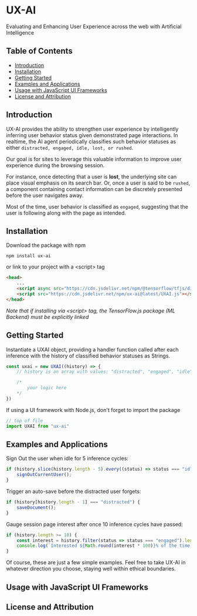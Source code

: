 <h1>UX-AI</h1>

Evaluating and Enhancing User Experience across the web with Artificial Intelligence

<h2>Table of Contents</h2>

- [Introduction](#introduction)
- [Installation](#installation)
- [Getting Started](#getting-started)
- [Examples and Applications](#examples-and-applications)
- [Usage with JavaScript UI Frameworks](#usage-with-javascript-ui-frameworks)
- [License and Attribution](#license-and-attribution)

## Introduction

UX-AI provides the ability to strengthen user experience by intelligently inferring user behavior status given demonstrated page interactions. In realtime, the AI agent periodically classifies such behavior statuses as either `distracted, engaged, idle, lost, or rushed`.

Our goal is for sites to leverage this valuable information to improve user experience during the browsing session.

For instance, once detecting that a user is **lost**, the underlying site can place visual emphasis on its search bar. Or, once a user is said to be `rushed`, a component containing contact information can be discretely presented before the user navigates away.

Most of the time, user behavior is classified as `engaged`, suggesting that the user is following along with the page as intended.

## Installation

Download the package with npm

```
npm install ux-ai
```

or link to your project with a \<script> tag

```html
<head>
    ...
    <script async src="https://cdn.jsdelivr.net/npm/@tensorflow/tfjs/dist/tf.min.js"></script>
    <script src="https://cdn.jsdelivr.net/npm/ux-ai@latest/UXAI.js"></script>
</head>
```

_Note that if installing via \<script> tag, the TensorFlow.js package (ML Backend) must be explicitly linked_

## Getting Started

Instantiate a UXAI object, providing a handler function called after each inference with the history of classified behavior statuses as Strings.

```javascript
const uxai = new UXAI((history) => {
    // history is an array with values: "distracted", "engaged", "idle", "lost", or "rushed"

    /*
        your logic here
    */
})
```

If using a UI framework with Node.js, don't forget to import the package
```javascript
// top of file
import UXAI from "ux-ai"
```

## Examples and Applications

Sign Out the user when idle for 5 inference cycles:

```javascript
if (history.slice(history.length - 5).every((status) => status === "idle")) {
    signOutCurrentUser();
}
```

Trigger an auto-save before the distracted user forgets:

```javascript
if (history[history.length - 1] === "distracted") {
    saveDocument();
}
```

Gauge session page interest after once 10 inference cycles have passed:

```javascript
if (history.length >= 10) {
    const interest = history.filter(status => status === "engaged").length / history.length;
    console.log(`Interested ${Math.round(interest * 100)}% of the time`);
}
```

Of course, these are just a few simple examples. Feel free to take UX-AI in whatever direction you choose, staying well within ethical boundaries.

## Usage with JavaScript UI Frameworks

## License and Attribution

